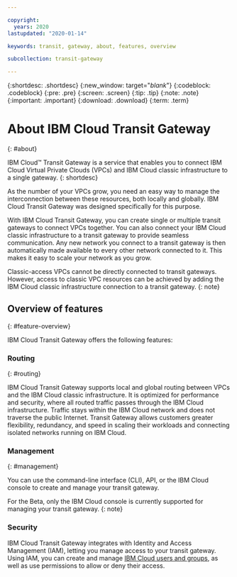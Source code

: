 ```yaml
---

copyright:
  years: 2020
lastupdated: "2020-01-14"

keywords: transit, gateway, about, features, overview

subcollection: transit-gateway

---
```


{:shortdesc: .shortdesc}
{:new_window: target="_blank_"}
{:codeblock: .codeblock}
{:pre: .pre}
{:screen: .screen}
{:tip: .tip}
{:note: .note}
{:important: .important}
{:download: .download}
{:term: .term}

# About IBM Cloud Transit Gateway
{: #about}

IBM Cloud™ Transit Gateway is a service that enables you to connect IBM Cloud Virtual Private Clouds (VPCs) and IBM Cloud classic infrastructure to a single gateway.
{: shortdesc}

As the number of your VPCs grow, you need an easy way to manage the interconnection between these resources, both locally and globally. IBM Cloud Transit Gateway was designed specifically for this purpose.

With IBM Cloud Transit Gateway, you can create single or multiple transit gateways to connect VPCs together. You can also connect your IBM Cloud classic infrastructure to a transit gateway to provide seamless communication. Any new network you connect to a transit gateway is then automatically made available to every other network connected to it. This makes it easy to scale your network as you grow.

Classic-access VPCs cannot be directly connected to transit gateways. However, access to classic VPC resources can be achieved by adding the IBM Cloud classic infrastructure connection to a transit gateway.
{: note}

## Overview of features
{: #feature-overview}

IBM Cloud Transit Gateway offers the following features:

### Routing
{: #routing}

IBM Cloud Transit Gateway supports local and global routing between VPCs and the IBM Cloud classic infrastructure. It is optimized for performance and security, where all routed traffic passes through the IBM Cloud infrastructure. Traffic stays within the IBM Cloud network and does not traverse the public Internet. Transit Gateway allows customers greater flexibility, redundancy, and speed in scaling their workloads and connecting isolated networks running on IBM Cloud.

### Management
{: #management}

You can use the command-line interface (CLI), API, or the IBM Cloud console to create and manage your transit gateway.

For the Beta, only the IBM Cloud console is currently supported for managing your transit gateway.
{: note}


### Security
IBM Cloud Transit Gateway integrates with Identity and Access Management (IAM), letting you manage access to your transit gateway. Using IAM, you can create and manage [IBM Cloud users and groups](/docs/infrastructure/transit-gateway?topic=transit-gateway-iam), as well as use permissions to allow or deny their access.
